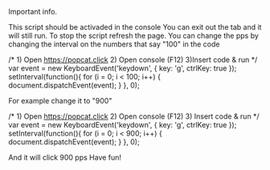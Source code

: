 Important info.


This script should be activaded in the console 
You can exit out the tab and it will still run.
To stop the script refresh the page.
You can change the pps by changing the interval on the numbers that say "100" in the code

/* 1) Open https://popcat.click 2) Open console (F12) 3)Insert code & run */ var event = new KeyboardEvent('keydown', { key: 'g', ctrlKey: true }); setInterval(function(){ for (i = 0; i < 100; i++) { document.dispatchEvent(event); } }, 0);
    
            
For example change it to "900"

/* 1) Open https://popcat.click 2) Open console (F12) 3) Insert code & run */ var event = new KeyboardEvent('keydown', { key: 'g', ctrlKey: true }); setInterval(function(){ for (i = 0; i < 900; i++) { document.dispatchEvent(event); } }, 0);
        
And it will click 900 pps
Have fun!
